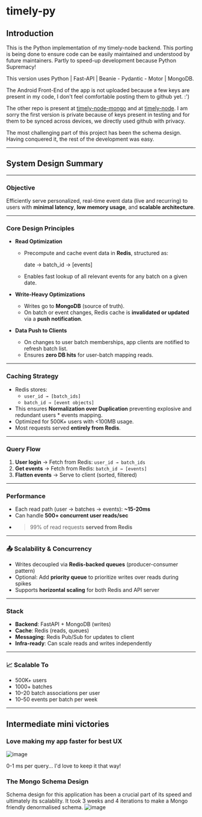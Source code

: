 # timely-py

## Introduction
This is the Python implementation of my timely-node backend. This porting is being done to ensure code can be easily maintained and understood by future maintainers. Partly to speed-up development because Python Supremacy!

This version uses Python | Fast-API | Beanie - Pydantic - Motor | MongoDB. 

The Android Front-End of the app is not uploaded because a few keys are present in my code, I don't feel comfortable posting them to github yet. :')


The other repo is present at [timely-node-mongo](https://github.com/RishiTiku/timely-node-mongo) and at [timely-node](https://github.com/RishiTiku/timely-node). I am sorry the first version is private because of keys present in testing and for them to be synced across devices, we directly used github with privacy.

The most challenging part of this project has been the schema design. Having conquered it, the rest of the development was easy. 

---

## System Design Summary

---

### **Objective**

Efficiently serve personalized, real-time event data (live and recurring) to users with **minimal latency**, **low memory usage**, and **scalable architecture**.

---

### **Core Design Principles**

* **Read Optimization**

  * Precompute and cache event data in **Redis**, structured as:

    date → batch_id → [events]
  * Enables fast lookup of all relevant events for any batch on a given date.

* **Write-Heavy Optimizations**

  * Writes go to **MongoDB** (source of truth).
  * On batch or event changes, Redis cache is **invalidated or updated** via a **push notification**.

* **Data Push to Clients**

  * On changes to user batch memberships, app clients are notified to refresh batch list.
  * Ensures **zero DB hits** for user-batch mapping reads.

---

### **Caching Strategy**

* Redis stores:
  * `user_id → [batch_ids]`
  * `batch_id → [event objects]`
* This ensures **Normalization over Duplication** preventing explosive and redundant users * events mapping.
* Optimized for 500K+ users with <100MB usage.
* Most requests served **entirely from Redis**.

---

### **Query Flow**

1. **User login** → Fetch from Redis: `user_id → batch_ids`
2. **Get events** → Fetch from Redis: `batch_id → [events]`
3. **Flatten events** → Serve to client (sorted, filtered)

---

### **Performance**

* Each read path (user → batches → events): **\~15-20ms**
* Can handle **500+ concurrent user reads/sec**
* > 99% of read requests **served from Redis**

---

### 📤 **Scalability & Concurrency**

* Writes decoupled via **Redis-backed queues** (producer-consumer pattern)
* Optional: Add **priority queue** to prioritize writes over reads during spikes
* Supports **horizontal scaling** for both Redis and API server

---

### **Stack**

* **Backend**: FastAPI + MongoDB (writes)
* **Cache**: Redis (reads, queues)
* **Messaging**: Redis Pub/Sub for updates to client
* **Infra-ready**: Can scale reads and writes independently

---

### 📈 **Scalable To**

* 500K+ users
* 1000+ batches
* 10–20 batch associations per user
* 10–50 events per batch per week

---

## Intermediate mini victories
### Love making my app faster for best UX
![image](https://github.com/user-attachments/assets/26dabfb2-f181-4b63-a6d9-635475d4fab6)

0-1 ms per query... I'd love to keep it that way!

### The Mongo Schema Design
Schema design for this application has been a crucial part of its speed and ultimately its scalablity. It took 3 weeks and 4 iterations to make a Mongo friendly denormalised schema.
![image](https://github.com/user-attachments/assets/63e14450-69a8-4a77-8733-fbf2769bf333)

